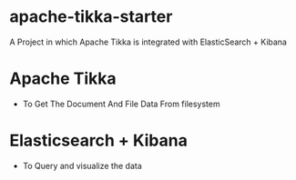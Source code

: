 # apache-tikka-starter

A Project in which Apache Tikka is integrated with ElasticSearch + Kibana
# Apache Tikka
 - To Get The Document And File Data From filesystem
# Elasticsearch + Kibana
 - To Query and visualize the data
